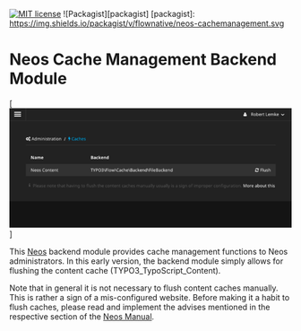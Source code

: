 [![MIT license](http://img.shields.io/badge/license-MIT-brightgreen.svg)](http://opensource.org/licenses/MIT)
![Packagist][packagist]
[packagist]: https://img.shields.io/packagist/v/flownative/neos-cachemanagement.svg

# Neos Cache Management Backend Module

[![Screenshot of the Cache Management Module](Documentation/BackendScreenshot.png)]

This [Neos](https://www.neos.io) backend module provides cache management functions to Neos administrators. In this
early version, the backend module simply allows for flushing the content cache (TYPO3_TypoScript_Content).

Note that in general it is not necessary to flush content caches manually. This is rather a sign of a mis-configured
website. Before making it a habit to flush caches, please read and implement the advises mentioned in the respective
section of the [Neos Manual](http://neos.readthedocs.org/en/stable/CreatingASite/ContentCache.html).

